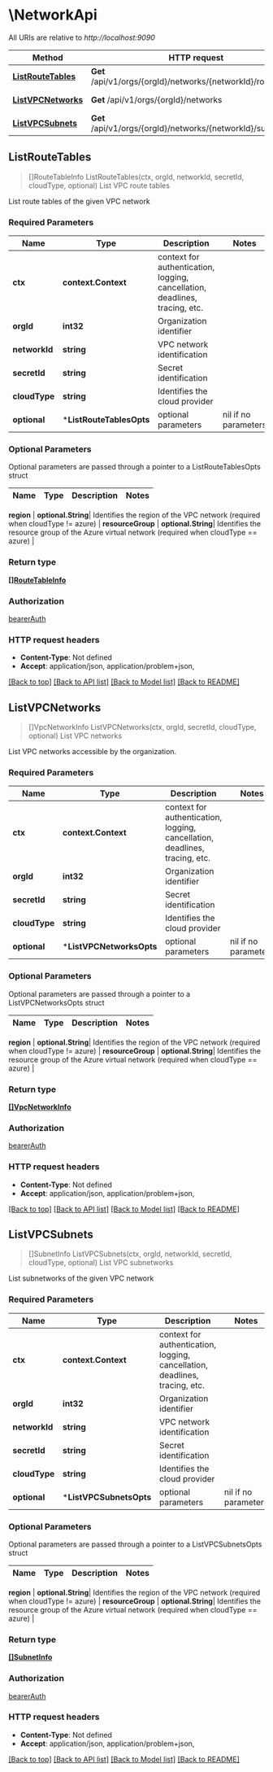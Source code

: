 # \NetworkApi

All URIs are relative to *http://localhost:9090*

Method | HTTP request | Description
------------- | ------------- | -------------
[**ListRouteTables**](NetworkApi.md#ListRouteTables) | **Get** /api/v1/orgs/{orgId}/networks/{networkId}/routeTables | List VPC route tables
[**ListVPCNetworks**](NetworkApi.md#ListVPCNetworks) | **Get** /api/v1/orgs/{orgId}/networks | List VPC networks
[**ListVPCSubnets**](NetworkApi.md#ListVPCSubnets) | **Get** /api/v1/orgs/{orgId}/networks/{networkId}/subnets | List VPC subnetworks



## ListRouteTables

> []RouteTableInfo ListRouteTables(ctx, orgId, networkId, secretId, cloudType, optional)
List VPC route tables

List route tables of the given VPC network

### Required Parameters


Name | Type | Description  | Notes
------------- | ------------- | ------------- | -------------
**ctx** | **context.Context** | context for authentication, logging, cancellation, deadlines, tracing, etc.
**orgId** | **int32**| Organization identifier | 
**networkId** | **string**| VPC network identification | 
**secretId** | **string**| Secret identification | 
**cloudType** | **string**| Identifies the cloud provider | 
 **optional** | ***ListRouteTablesOpts** | optional parameters | nil if no parameters

### Optional Parameters

Optional parameters are passed through a pointer to a ListRouteTablesOpts struct


Name | Type | Description  | Notes
------------- | ------------- | ------------- | -------------




 **region** | **optional.String**| Identifies the region of the VPC network (required when cloudType !&#x3D; azure) | 
 **resourceGroup** | **optional.String**| Identifies the resource group of the Azure virtual network (required when cloudType &#x3D;&#x3D; azure) | 

### Return type

[**[]RouteTableInfo**](RouteTableInfo.md)

### Authorization

[bearerAuth](../README.md#bearerAuth)

### HTTP request headers

- **Content-Type**: Not defined
- **Accept**: application/json, application/problem+json, 

[[Back to top]](#) [[Back to API list]](../README.md#documentation-for-api-endpoints)
[[Back to Model list]](../README.md#documentation-for-models)
[[Back to README]](../README.md)


## ListVPCNetworks

> []VpcNetworkInfo ListVPCNetworks(ctx, orgId, secretId, cloudType, optional)
List VPC networks

List VPC networks accessible by the organization.

### Required Parameters


Name | Type | Description  | Notes
------------- | ------------- | ------------- | -------------
**ctx** | **context.Context** | context for authentication, logging, cancellation, deadlines, tracing, etc.
**orgId** | **int32**| Organization identifier | 
**secretId** | **string**| Secret identification | 
**cloudType** | **string**| Identifies the cloud provider | 
 **optional** | ***ListVPCNetworksOpts** | optional parameters | nil if no parameters

### Optional Parameters

Optional parameters are passed through a pointer to a ListVPCNetworksOpts struct


Name | Type | Description  | Notes
------------- | ------------- | ------------- | -------------



 **region** | **optional.String**| Identifies the region of the VPC network (required when cloudType !&#x3D; azure) | 
 **resourceGroup** | **optional.String**| Identifies the resource group of the Azure virtual network (required when cloudType &#x3D;&#x3D; azure) | 

### Return type

[**[]VpcNetworkInfo**](VPCNetworkInfo.md)

### Authorization

[bearerAuth](../README.md#bearerAuth)

### HTTP request headers

- **Content-Type**: Not defined
- **Accept**: application/json, application/problem+json, 

[[Back to top]](#) [[Back to API list]](../README.md#documentation-for-api-endpoints)
[[Back to Model list]](../README.md#documentation-for-models)
[[Back to README]](../README.md)


## ListVPCSubnets

> []SubnetInfo ListVPCSubnets(ctx, orgId, networkId, secretId, cloudType, optional)
List VPC subnetworks

List subnetworks of the given VPC network

### Required Parameters


Name | Type | Description  | Notes
------------- | ------------- | ------------- | -------------
**ctx** | **context.Context** | context for authentication, logging, cancellation, deadlines, tracing, etc.
**orgId** | **int32**| Organization identifier | 
**networkId** | **string**| VPC network identification | 
**secretId** | **string**| Secret identification | 
**cloudType** | **string**| Identifies the cloud provider | 
 **optional** | ***ListVPCSubnetsOpts** | optional parameters | nil if no parameters

### Optional Parameters

Optional parameters are passed through a pointer to a ListVPCSubnetsOpts struct


Name | Type | Description  | Notes
------------- | ------------- | ------------- | -------------




 **region** | **optional.String**| Identifies the region of the VPC network (required when cloudType !&#x3D; azure) | 
 **resourceGroup** | **optional.String**| Identifies the resource group of the Azure virtual network (required when cloudType &#x3D;&#x3D; azure) | 

### Return type

[**[]SubnetInfo**](SubnetInfo.md)

### Authorization

[bearerAuth](../README.md#bearerAuth)

### HTTP request headers

- **Content-Type**: Not defined
- **Accept**: application/json, application/problem+json, 

[[Back to top]](#) [[Back to API list]](../README.md#documentation-for-api-endpoints)
[[Back to Model list]](../README.md#documentation-for-models)
[[Back to README]](../README.md)

